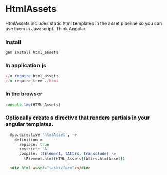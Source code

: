 HtmlAssets
=======

HtmlAssets includes static html templates in the asset pipeline so you can use them in Javascript.  Think Angular.

### Install

```
gem install html_assets
```

### In application.js

```ruby
//= require html_assets
//= require_tree ./html
```

### In the browser

```javascript
console.log(HTML_Assets)
```

### Optionally create a directive that renders partials in your angular templates.

```coffeescript
  App.directive 'htmlAsset', ->
    definition = 
      replace: true
      restrict: 'A'
      compile: (tElement, tAttrs, transclude) ->
        tElement.html(HTML_Assets[tAttrs.htmlAsset])
```

```html
  <div html-asset="tasks/form"></div>
```